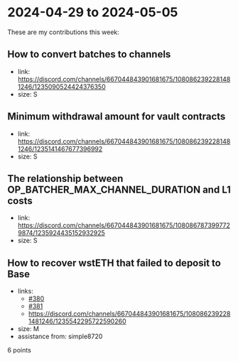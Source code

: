 # 2024-04-29 to 2024-05-05

These are my contributions this week:

## How to convert batches to channels

- link: https://discord.com/channels/667044843901681675/1080862392281481246/1235090524424376350
- size: S

## Minimum withdrawal amount for vault contracts

- link: https://discord.com/channels/667044843901681675/1080862392281481246/1235141467677396992
- size: S

## The relationship between OP_BATCHER_MAX_CHANNEL_DURATION and L1 costs

- link: https://discord.com/channels/667044843901681675/1080867873997729874/1235924435152932925
- size: S

## How to recover wstETH that failed to deposit to Base

- links:
  - [#380](https://github.com/ethereum-optimism/developers/discussions/380)
  - [#381](https://github.com/ethereum-optimism/developers/discussions/381)
  - https://discord.com/channels/667044843901681675/1080862392281481246/1235542295722590260
- size: M
- assistance from: simple8720

6 points
